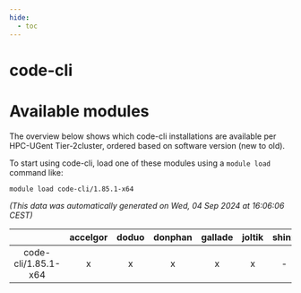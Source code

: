 ```yaml
---
hide:
  - toc
---
```


code-cli
========

# Available modules


The overview below shows which code-cli installations are available per HPC-UGent Tier-2cluster, ordered based on software version (new to old).

To start using code-cli, load one of these modules using a `module load` command like:

```shell
module load code-cli/1.85.1-x64
```

*(This data was automatically generated on Wed, 04 Sep 2024 at 16:06:06 CEST)*  

| |accelgor|doduo|donphan|gallade|joltik|shinx|skitty|
| :---: | :---: | :---: | :---: | :---: | :---: | :---: | :---: |
|code-cli/1.85.1-x64|x|x|x|x|x|-|x|
